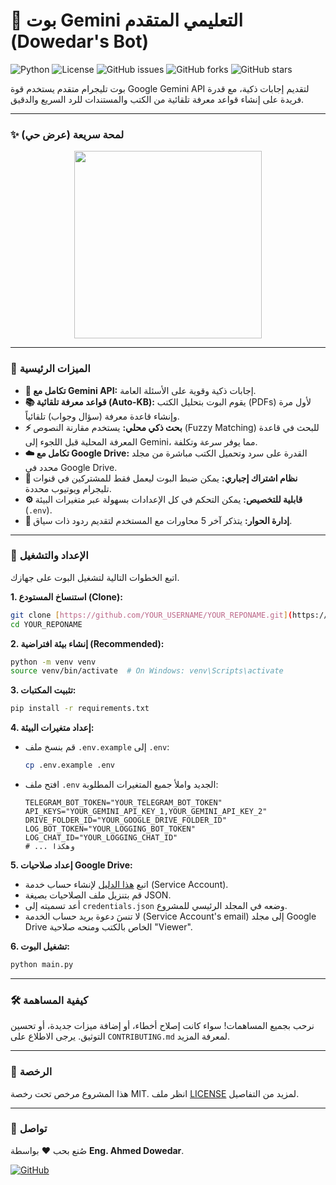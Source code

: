 # 🤖 بوت Gemini التعليمي المتقدم (Dowedar's Bot)

![Python](https://img.shields.io/badge/Python-3.9%2B-blue?style=for-the-badge&logo=python)
![License](https://img.shields.io/badge/License-MIT-green?style=for-the-badge)
![GitHub issues](https://img.shields.io/github/issues/YOUR_USERNAME/YOUR_REPONAME?style=for-the-badge)
![GitHub forks](https://img.shields.io/github/forks/YOUR_USERNAME/YOUR_REPONAME?style=for-the-badge&logo=github)
![GitHub stars](https://img.shields.io/github/stars/YOUR_USERNAME/YOUR_REPONAME?style=for-the-badge&logo=github)

بوت تليجرام متقدم يستخدم قوة Google Gemini API لتقديم إجابات ذكية، مع قدرة فريدة على إنشاء قواعد معرفة تلقائية من الكتب والمستندات للرد السريع والدقيق.

---

### ✨ لمحة سريعة (عرض حي)

<p align="center">
  <img src="assets/bot_demo.gif" width="300" />
</p>

---

### 🚀 الميزات الرئيسية

* **🧠 تكامل مع Gemini API:** إجابات ذكية وقوية على الأسئلة العامة.
* **📚 قواعد معرفة تلقائية (Auto-KB):** يقوم البوت بتحليل الكتب (PDFs) لأول مرة وإنشاء قاعدة معرفة (سؤال وجواب) تلقائياً.
* **⚡️ بحث ذكي محلي:** يستخدم مقارنة النصوص (Fuzzy Matching) للبحث في قاعدة المعرفة المحلية قبل اللجوء إلى Gemini، مما يوفر سرعة وتكلفة.
* **☁️ تكامل مع Google Drive:** القدرة على سرد وتحميل الكتب مباشرة من مجلد محدد في Google Drive.
* **🔐 نظام اشتراك إجباري:** يمكن ضبط البوت ليعمل فقط للمشتركين في قنوات تليجرام ويوتيوب محددة.
* **⚙️ قابلية للتخصيص:** يمكن التحكم في كل الإعدادات بسهولة عبر متغيرات البيئة (`.env`).
* **💬 إدارة الحوار:** يتذكر آخر 5 محاورات مع المستخدم لتقديم ردود ذات سياق.

---

### 🔧 الإعداد والتشغيل

اتبع الخطوات التالية لتشغيل البوت على جهازك.

**1. استنساخ المستودع (Clone):**
```bash
git clone [https://github.com/YOUR_USERNAME/YOUR_REPONAME.git](https://github.com/YOUR_USERNAME/YOUR_REPONAME.git)
cd YOUR_REPONAME
```

**2. إنشاء بيئة افتراضية (Recommended):**
```bash
python -m venv venv
source venv/bin/activate  # On Windows: venv\Scripts\activate
```

**3. تثبيت المكتبات:**
```bash
pip install -r requirements.txt
```

**4. إعداد متغيرات البيئة:**
   - قم بنسخ ملف `.env.example` إلى `.env`:
     ```bash
     cp .env.example .env
     ```
   - افتح ملف `.env` الجديد واملأ جميع المتغيرات المطلوبة:
     ```
     TELEGRAM_BOT_TOKEN="YOUR_TELEGRAM_BOT_TOKEN"
     API_KEYS="YOUR_GEMINI_API_KEY_1,YOUR_GEMINI_API_KEY_2"
     DRIVE_FOLDER_ID="YOUR_GOOGLE_DRIVE_FOLDER_ID"
     LOG_BOT_TOKEN="YOUR_LOGGING_BOT_TOKEN"
     LOG_CHAT_ID="YOUR_LOGGING_CHAT_ID"
     # ... وهكذا
     ```

**5. إعداد صلاحيات Google Drive:**
   - اتبع [هذا الدليل](https://developers.google.com/workspace/guides/create-credentials#create_credentials_for_a_service_account) لإنشاء حساب خدمة (Service Account).
   - قم بتنزيل ملف الصلاحيات بصيغة JSON.
   - أعد تسميته إلى `credentials.json` وضعه في المجلد الرئيسي للمشروع.
   - لا تنسَ دعوة بريد حساب الخدمة (Service Account's email) إلى مجلد Google Drive الخاص بالكتب ومنحه صلاحية "Viewer".

**6. تشغيل البوت:**
```bash
python main.py
```

---

### 🛠️ كيفية المساهمة

نرحب بجميع المساهمات! سواء كانت إصلاح أخطاء، أو إضافة ميزات جديدة، أو تحسين التوثيق. يرجى الاطلاع على `CONTRIBUTING.md` لمعرفة المزيد.

---

### 📄 الرخصة

هذا المشروع مرخص تحت رخصة MIT. انظر ملف [LICENSE](LICENSE) لمزيد من التفاصيل.

---

### 💬 تواصل

صُنع بحب ❤️ بواسطة **Eng. Ahmed Dowedar**.

[![GitHub](https://img.shields.io/badge/GitHub-Profile-black?style=for-the-badge&logo=github)](https://github.com/YOUR_USERNAME)
